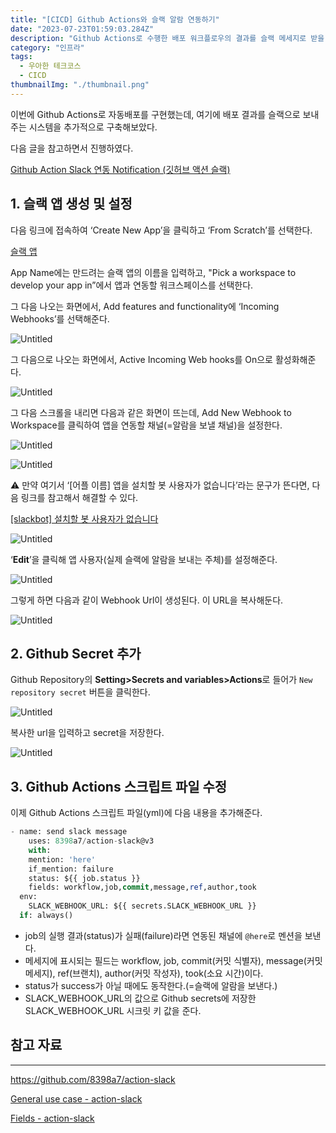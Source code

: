 ```yaml
---
title: "[CICD] Github Actions와 슬랙 알람 연동하기"
date: "2023-07-23T01:59:03.284Z"
description: "Github Actions로 수행한 배포 워크플로우의 결과를 슬랙 메세지로 받을 수 있게 해보자."
category: "인프라"
tags:
  - 우아한 테크코스
  - CICD
thumbnailImg: "./thumbnail.png"
---
```


이번에 Github Actions로 자동배포를 구현했는데, 여기에 배포 결과를 슬랙으로 보내주는 시스템을 추가적으로 구축해보았다.

다음 글을 참고하면서 진행하였다.

[Github Action Slack 연동 Notification (깃허브 액션 슬랙)](https://alisyabob.tistory.com/486)

## 1. 슬랙 앱 생성 및 설정

다음 링크에 접속하여 ‘Create New App’을 클릭하고 ‘From Scratch’를 선택한다.

[슬랙 앱](https://api.slack.com/apps)

App Name에는 만드려는 슬랙 앱의 이름을 입력하고, "Pick a workspace to develop your app in”에서 앱과 연동할 워크스페이스를 선택한다.

그 다음 나오는 화면에서, Add features and functionality에 ‘Incoming Webhooks’를 선택해준다.

![Untitled](1.png)

그 다음으로 나오는 화면에서, Active Incoming Web hooks를 On으로 활성화해준다.

![Untitled](2.png)

그 다음 스크롤을 내리면 다음과 같은 화면이 뜨는데, Add New Webhook to Workspace를 클릭하여 앱을 연동할 채널(=알람을 보낼 채널)을 설정한다.

![Untitled](3.png)

![Untitled](4.png)

<aside>
⚠️ 만약 여기서 ‘[어플 이름] 앱을 설치할 봇 사용자가 없습니다’라는 문구가 뜬다면, 다음 링크를 참고해서 해결할 수 있다.

[[slackbot] 설치할 봇 사용자가 없습니다](https://velog.io/@dulcis-hortus/slackbot-설치할-봇-사용자가-없습니다)

![Untitled](5.png)

‘**Edit**’을 클릭해 앱 사용자(실제 슬랙에 알람을 보내는 주체)를 설정해준다.

![Untitled](6.png)

</aside>

그렇게 하면 다음과 같이 Webhook Url이 생성된다. 이 URL을 복사해둔다.

![Untitled](7.png)

## 2. Github Secret 추가

Github Repository의 **Setting>Secrets and variables>Actions**로 들어가 `New repository secret` 버튼을 클릭한다.

![Untitled](secret0.png)

복사한 url을 입력하고 secret을 저장한다.

![Untitled](secret.png)

## 3. Github Actions 스크립트 파일 수정

이제 Github Actions 스크립트 파일(yml)에 다음 내용을 추가해준다.

```sql
- name: send slack message
	uses: 8398a7/action-slack@v3
	with:
    mention: 'here'
    if_mention: failure
    status: ${{ job.status }}
    fields: workflow,job,commit,message,ref,author,took
  env:
    SLACK_WEBHOOK_URL: ${{ secrets.SLACK_WEBHOOK_URL }}
  if: always()
```

- job의 실행 결과(status)가 실패(failure)라면 연동된 채널에 `@here`로 멘션을 보낸다.
- 메세지에 표시되는 필드는 workflow, job, commit(커밋 식별자), message(커밋 메세지), ref(브랜치), author(커밋 작성자), took(소요 시간)이다.
- status가 success가 아닐 때에도 동작한다.(=슬랙에 알람을 보낸다.)
- SLACK_WEBHOOK_URL의 값으로 Github secrets에 저장한 SLACK_WEBHOOK_URL 시크릿 키 값을 준다.

## 참고 자료

---

https://github.com/8398a7/action-slack

[General use case - action-slack](https://action-slack.netlify.app/usecase/01-general/)

[Fields - action-slack](https://action-slack.netlify.app/usage/fields/)
